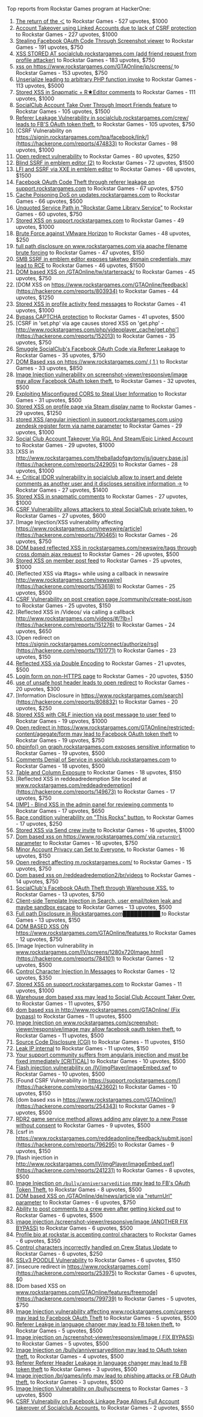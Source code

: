 Top reports from Rockstar Games program at HackerOne:

1. [The return of the ＜](https://hackerone.com/reports/639684) to Rockstar Games - 527 upvotes, $1000
2. [Account Takeover using Linked Accounts due to lack of CSRF protection](https://hackerone.com/reports/463330) to Rockstar Games - 227 upvotes, $1000
3. [Stealing Facebook OAuth Code Through Screenshot viewer](https://hackerone.com/reports/488269) to Rockstar Games - 191 upvotes, $750
4. [XSS STORED AT socialclub.rockstargames.com (add friend request from profile attacker)](https://hackerone.com/reports/220852) to Rockstar Games - 183 upvotes, $750
5. [xss on https://www.rockstargames.com/GTAOnline/jp/screens/ ](https://hackerone.com/reports/507494) to Rockstar Games - 153 upvotes, $750
6. [Unserialize leading to arbitrary PHP function invoke](https://hackerone.com/reports/210741) to Rockstar Games - 113 upvotes, $5000
7. [Stored XSS in Snapmatic + R★Editor comments](https://hackerone.com/reports/309531) to Rockstar Games - 111 upvotes, $1000
8. [SocialClub Account Take Over Through Import Friends feature](https://hackerone.com/reports/901728) to Rockstar Games - 105 upvotes, $1500
9. [Referer Leakage Vulnerability in  socialclub.rockstargames.com/crew/ leads to FB'S OAuth token theft.](https://hackerone.com/reports/787160) to Rockstar Games - 105 upvotes, $750
10. [CSRF Vulnerability on https://signin.rockstargames.com/tpa/facebook/link/](https://hackerone.com/reports/474833) to Rockstar Games - 98 upvotes, $1000
11. [Open redirect vulnerability](https://hackerone.com/reports/380760) to Rockstar Games - 80 upvotes, $250
12. [Blind SSRF in emblem editor (2)](https://hackerone.com/reports/265050) to Rockstar Games - 72 upvotes, $1500
13. [LFI and SSRF via XXE in emblem editor](https://hackerone.com/reports/347139) to Rockstar Games - 68 upvotes, $1500
14. [Facebook OAuth Code Theft through referer leakage on support.rockstargames.com](https://hackerone.com/reports/482743) to Rockstar Games - 67 upvotes, $750
15. [Cache Poisoning DoS on updates.rockstargames.com](https://hackerone.com/reports/1219038) to Rockstar Games - 66 upvotes, $500
16. [Unquoted Service Path in "Rockstar Game Library Service"](https://hackerone.com/reports/716448) to Rockstar Games - 60 upvotes, $750
17. [Stored XSS on support.rockstargames.com](https://hackerone.com/reports/265384) to Rockstar Games - 49 upvotes, $1000
18. [Brute Force against VMware Horizon](https://hackerone.com/reports/1278072) to Rockstar Games - 48 upvotes, $250
19. [full path disclosure on www.rockstargames.com via apache filename brute forcing](https://hackerone.com/reports/210238) to Rockstar Games - 47 upvotes, $150
20. [SMB SSRF in emblem editor exposes taketwo domain credentials, may lead to RCE](https://hackerone.com/reports/288353) to Rockstar Games - 46 upvotes, $1500
21. [DOM based XSS on /GTAOnline/tw/starterpack/](https://hackerone.com/reports/508517) to Rockstar Games - 45 upvotes, $750
22. [DOM XSS on https://www.rockstargames.com/GTAOnline/feedback](https://hackerone.com/reports/803934) to Rockstar Games - 44 upvotes, $1250
23. [Stored XSS in profile activity feed messages](https://hackerone.com/reports/231444) to Rockstar Games - 41 upvotes, $1000
24. [Bypass CAPTCHA protection](https://hackerone.com/reports/210417) to Rockstar Games - 41 upvotes, $500
25. [CSRF in 'set.php' via age causes stored XSS on 'get.php' - http://www.rockstargames.com/php/videoplayer_cache/get.php'](https://hackerone.com/reports/152013) to Rockstar Games - 35 upvotes, $750
26. [Smuggle SocialClub's Facebook OAuth Code via Referer Leakage](https://hackerone.com/reports/342709) to Rockstar Games - 35 upvotes, $750
27. [DOM Based xss on https://www.rockstargames.com/ ( 1 )](https://hackerone.com/reports/475442) to Rockstar Games - 33 upvotes, $850
28. [Image Injection vulnerability on screenshot-viewer/responsive/image may allow Facebook OAuth token theft.](https://hackerone.com/reports/655288) to Rockstar Games - 32 upvotes, $500
29. [Exploiting Misconfigured CORS to Steal User Information](https://hackerone.com/reports/317391) to Rockstar Games - 31 upvotes, $500
30. [Stored XSS on profile page via Steam display name](https://hackerone.com/reports/282604) to Rockstar Games - 29 upvotes, $1250
31. [stored XSS (angular injection) in support.rockstargames.com using zendesk register form via name parameter](https://hackerone.com/reports/354262) to Rockstar Games - 29 upvotes, $1000
32. [Social Club Account Takeover Via RGL And Steam/Epic Linked Account](https://hackerone.com/reports/1235008) to Rockstar Games - 29 upvotes, $1000
33. [XSS in http://www.rockstargames.com/theballadofgaytony/js/jquery.base.js](https://hackerone.com/reports/242905) to Rockstar Games - 28 upvotes, $1000
34. [\<- Critical IDOR vulnerability in socialclub allow to insert and delete comments as another user and it discloses sensitive information -\>](https://hackerone.com/reports/204292) to Rockstar Games - 27 upvotes, $1400
35. [Stored XSS in snapmatic comments](https://hackerone.com/reports/231389) to Rockstar Games - 27 upvotes, $1000
36. [CSRF Vulnerability allows attackers to steal SocialClub private token.](https://hackerone.com/reports/253128) to Rockstar Games - 27 upvotes, $600
37. [Image Injection/XSS vulnerability affecting https://www.rockstargames.com/newswire/article](https://hackerone.com/reports/790465) to Rockstar Games - 26 upvotes, $750
38. [DOM based reflected XSS in rockstargames.com/newswire/tags through cross domain ajax request](https://hackerone.com/reports/172843) to Rockstar Games - 26 upvotes, $500
39. [Stored XSS on member post feed](https://hackerone.com/reports/264002) to Rockstar Games - 25 upvotes, $1000
40. [Reflected XSS via #tags= while using a callback in newswire  http://www.rockstargames.com/newswire](https://hackerone.com/reports/153618) to Rockstar Games - 25 upvotes, $500
41. [CSRF Vulnerability on post creation page /community/create-post.json](https://hackerone.com/reports/487378) to Rockstar Games - 25 upvotes, $150
42. [Reflected XSS in /Videos/ via calling a callback http://www.rockstargames.com/videos/#/?lb=](https://hackerone.com/reports/151276) to Rockstar Games - 24 upvotes, $650
43. [Open redirect on https://signin.rockstargames.com/connect/authorize/rsg](https://hackerone.com/reports/1101771) to Rockstar Games - 23 upvotes, $150
44. [Reflected XSS via Double Encoding](https://hackerone.com/reports/246505) to Rockstar Games - 21 upvotes, $500
45. [Login form on non-HTTPS page](https://hackerone.com/reports/214571) to Rockstar Games - 20 upvotes, $350
46. [use of unsafe host header leads to open redirect](https://hackerone.com/reports/210875) to Rockstar Games - 20 upvotes, $300
47. [Information Disclosure in https://www.rockstargames.com/search](https://hackerone.com/reports/808832) to Rockstar Games - 20 upvotes, $250
48. [Stored XSS with CRLF injection via post message to user feed](https://hackerone.com/reports/263191) to Rockstar Games - 19 upvotes, $1000
49. [Open redirect in https://www.rockstargames.com/GTAOnline/restricted-content/agegate/form may lead to Facebook OAuth token theft](https://hackerone.com/reports/798121) to Rockstar Games - 19 upvotes, $750
50. [phpinfo() on graph.rockstargames.com exposes sensitive information](https://hackerone.com/reports/1082774) to Rockstar Games - 19 upvotes, $500
51. [Comments Denial of Service in socialclub.rockstargames.com](https://hackerone.com/reports/214370) to Rockstar Games - 18 upvotes, $500
52. [Table and Column Exposure](https://hackerone.com/reports/218898) to Rockstar Games - 18 upvotes, $150
53. [Reflected XSS in reddeadredemption Site  located at www.rockstargames.com/reddeadredemption](https://hackerone.com/reports/149673) to Rockstar Games - 17 upvotes, $750
54. [[IMP] - Blind XSS in the admin panel for reviewing comments](https://hackerone.com/reports/197337) to Rockstar Games - 17 upvotes, $650
55. [Race condition vulnerability on "This Rocks" button.](https://hackerone.com/reports/474021) to Rockstar Games - 17 upvotes, $250
56. [Stored XSS via Send crew invite](https://hackerone.com/reports/272997) to Rockstar Games - 16 upvotes, $1000
57. [Dom based xss on https://www.rockstargames.com/ via `returnUrl` parameter](https://hackerone.com/reports/505157) to Rockstar Games - 16 upvotes, $750
58. [Minor Account Privacy can Set to Everyone.](https://hackerone.com/reports/883731) to Rockstar Games - 16 upvotes, $150
59. [Open redirect affecting  m.rockstargames.com/](https://hackerone.com/reports/781718) to Rockstar Games - 15 upvotes, $750
60. [Dom based xss on /reddeadredemption2/br/videos](https://hackerone.com/reports/488108) to Rockstar Games - 14 upvotes, $750
61. [SocialClub's Facebook OAuth Theft through Warehouse XSS.](https://hackerone.com/reports/316948) to Rockstar Games - 13 upvotes, $750
62. [Client-side Template Injection in Search, user email/token leak and maybe sandbox escape](https://hackerone.com/reports/271960) to Rockstar Games - 13 upvotes, $500
63. [Full path Disclosure in Rockstargames.com██████████ ](https://hackerone.com/reports/210572) to Rockstar Games - 13 upvotes, $150
64. [DOM BASED XSS ON https://www.rockstargames.com/GTAOnline/features ](https://hackerone.com/reports/479612) to Rockstar Games - 12 upvotes, $750
65. [Image Injection vulnerability in www.rockstargames.com/IV/screens/1280x720Image.html](https://hackerone.com/reports/784101) to Rockstar Games - 12 upvotes, $500
66. [Control Character Injection In Messages](https://hackerone.com/reports/210994) to Rockstar Games - 12 upvotes, $350
67. [Stored XSS on support.rockstargames.com](https://hackerone.com/reports/265274) to Rockstar Games - 11 upvotes, $1000
68. [Warehouse dom based xss may lead to Social Club Account Taker Over.](https://hackerone.com/reports/663312) to Rockstar Games - 11 upvotes, $750
69. [dom based xss in http://www.rockstargames.com/GTAOnline/ (Fix bypass)](https://hackerone.com/reports/261571) to Rockstar Games - 11 upvotes, $500
70. [Image Injection on www.rockstargames.com/screenshot-viewer/responsive/image may allow facebook oauth token theft.](https://hackerone.com/reports/497655) to Rockstar Games - 11 upvotes, $500
71. [Source Code Disclosure (CGI)](https://hackerone.com/reports/211418) to Rockstar Games - 11 upvotes, $150
72. [Leak IP internal](https://hackerone.com/reports/271700) to Rockstar Games - 11 upvotes, $150
73. [Your support community suffers from angularjs injection and must be fixed immediately [CRITICAL]](https://hackerone.com/reports/274264) to Rockstar Games - 10 upvotes, $500
74. [Flash injection vulnerability on /IV/imgPlayer/imageEmbed.swf](https://hackerone.com/reports/485382) to Rockstar Games - 10 upvotes, $500
75. [Found CSRF Vulnerability in https://support.rockstargames.com/](https://hackerone.com/reports/423602) to Rockstar Games - 10 upvotes, $150
76. [dom based xss in https://www.rockstargames.com/GTAOnline/](https://hackerone.com/reports/254343) to Rockstar Games - 9 upvotes, $500
77. [RDR2 game service method allows adding any player to a new Posse without consent](https://hackerone.com/reports/1029594) to Rockstar Games - 9 upvotes, $500
78. [csrf in https://www.rockstargames.com/reddeadonline/feedback/submit.json](https://hackerone.com/reports/796295) to Rockstar Games - 9 upvotes, $150
79. [flash injection in http://www.rockstargames.com/IV/imgPlayer/imageEmbed.swf](https://hackerone.com/reports/241231) to Rockstar Games - 8 upvotes, $500
80. [Image Injection on `/bully/anniversaryedition` may lead to FB's OAuth Token Theft.](https://hackerone.com/reports/659784) to Rockstar Games - 8 upvotes, $500
81. [DOM based XSS on /GTAOnline/de/news/article via "returnUrl" parameter](https://hackerone.com/reports/508475) to Rockstar Games - 6 upvotes, $750
82. [Ability to post comments to a crew even after getting kicked out](https://hackerone.com/reports/197153) to Rockstar Games - 6 upvotes, $500
83. [image injection /screenshot-viewer/responsive/image (ANOTHER FIX BYPASS)](https://hackerone.com/reports/506126) to Rockstar Games - 6 upvotes, $500
84. [Profile bio at rockstar is accepting control characters](https://hackerone.com/reports/214763) to Rockstar Games - 6 upvotes, $350
85. [Control characters incorrectly handled on Crew Status Update](https://hackerone.com/reports/232499) to Rockstar Games - 6 upvotes, $250
86. [SSLv3 POODLE Vulnerability](https://hackerone.com/reports/210331) to Rockstar Games - 6 upvotes, $150
87. [insecure redirect in https://www.rockstargames.com](https://hackerone.com/reports/253975) to Rockstar Games - 6 upvotes, $0
88. [Dom based XSS on www.rockstargames.com/GTAOnline/features/freemode](https://hackerone.com/reports/799739) to Rockstar Games - 5 upvotes, $750
89. [Image Injection vulnerability affecting www.rockstargames.com/careers may lead to Facebook OAuth Theft](https://hackerone.com/reports/491654) to Rockstar Games - 5 upvotes, $500
90. [Referer Leakge in language changer may lead to FB token theft.](https://hackerone.com/reports/809691) to Rockstar Games - 5 upvotes, $500
91. [Image injection on /screenshot-viewer/responsive/image ( FIX BYPASS)](https://hackerone.com/reports/505259) to Rockstar Games - 5 upvotes, $500
92. [Image Injection on /bully/anniversaryedition may lead to OAuth token theft.](https://hackerone.com/reports/498358) to Rockstar Games - 4 upvotes, $500
93. [Referer Referer Header Leakage in language changer may lead to FB token theft](https://hackerone.com/reports/870062) to Rockstar Games - 3 upvotes, $500
94. [Image injection /br/games/info may lead to phishing attacks or FB OAuth theft.](https://hackerone.com/reports/510388) to Rockstar Games - 3 upvotes, $500
95. [Image Injection Vulnerability on /bully/screens](https://hackerone.com/reports/661646) to Rockstar Games - 3 upvotes, $500
96. [CSRF Vulnerabiliy on Facebook Linkage Page Allows Full Account takerover of Socialclub Accounts.](https://hackerone.com/reports/653254) to Rockstar Games - 2 upvotes, $550
